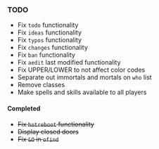 ### TODO
* Fix `todo` functionality
* Fix `ideas` functionality
* Fix `typos` functionality
* Fix `changes` functionality
* Fix `ban` functionality
* Fix `aedit` last modified functionality
* Fix UPPER/LOWER to not affect color codes
* Separate out immortals and mortals on `who` list
* Remove classes
 * Make spells and skills available to all players

#### Completed
* ~~Fix `hotreboot` functionality~~
* ~~Display closed doors~~
* ~~Fix `&O` in `ofind`~~

